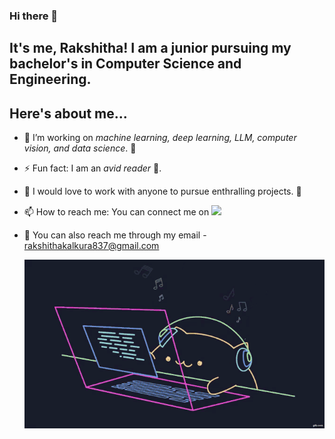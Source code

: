 ### Hi there 👋

## It's me, Rakshitha! I am a junior pursuing my bachelor's in Computer Science and Engineering.

<!--
**RakshithaKalkura/RakshithaKalkura** is a ✨ _special_ ✨ repository because its `README.md` (this file) appears on your GitHub profile.

Here are some ideas to get you started:
-->
## Here's about me...
- 🔭 I’m working on _machine learning, deep learning, LLM, computer vision, and data science_. 🤖
- ⚡ Fun fact: I am an _avid reader_ 📖.
- 🤝 I would love to work with anyone to pursue enthralling projects. 🤩
- 📫 How to reach me: You can connect me on [<img src="https://img.shields.io/badge/LinkedIn-0077B5?style=for-the-badge&logo=linkedin&logoColor=white" />](https://www.linkedin.com/in/rakshitha-k-)
- 📩 You can also reach me through my email - rakshithakalkura837@gmail.com
  
  ![](150726291-afd08470-3b21-4df6-8173-293ece555d4f_cat_coding_gif___Google_Search.gif)


